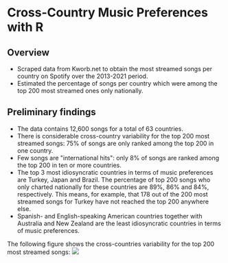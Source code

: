 # Cross-Country Music Preferences with R

## Overview
- Scraped data from Kworb.net to obtain the most streamed songs per country on Spotify over the 2013-2021 period.
- Estimated the percentage of songs per country which were among the top 200 most streamed ones only nationally.

## Preliminary findings
- The data contains 12,600 songs for a total of 63 countries.
- There is considerable cross-country variability for the top 200 most streamed songs: 75% of songs are only ranked among the top 200 in one country.
- Few songs are "international hits": only 8% of songs are ranked among the top 200 in ten or more countries.
- The top 3 most idiosyncratic countries in terms of music preferences are Turkey, Japan and Brazil. The percentage of top 200 songs who only charted nationally for these countries are 89%, 86% and 84%, respectively. This means, for example, that 178 out of the 200 most streamed songs for Turkey have not reached the top 200 anywhere else.
- Spanish- and English-speaking American countries together with Australia and New Zealand are the least idiosyncratic countries in terms of music preferences.

The following figure shows the cross-countries variability for the top 200 most streamed songs: 
![](https://github.com/gtorresmq/spotifydata/blob/main/images/Rplot.png)


